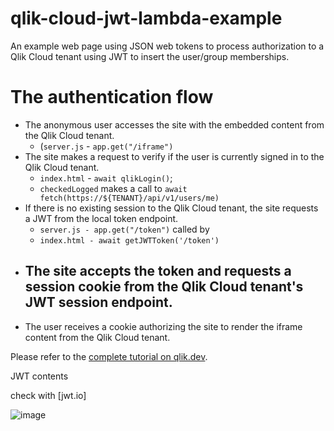 # qlik-cloud-jwt-lambda-example

An example web page using JSON web tokens to process authorization to a Qlik Cloud tenant using JWT to insert the user/group memberships.

# The authentication flow

- The anonymous user accesses the site with the embedded content from the Qlik Cloud tenant. 
    - (`server.js` - `app.get("/iframe")`
- The site makes a request to verify if the user is currently signed in to the Qlik Cloud tenant.
    - `index.html` - `await qlikLogin()`;
    - `checkedLogged` makes a call to `await fetch(https://${TENANT}/api/v1/users/me)`
- If there is no existing session to the Qlik Cloud tenant, the site requests a JWT from the local token endpoint.
    - `server.js - app.get("/token")` called by
    - `index.html - await getJWTToken('/token')`
- The site accepts the token and requests a session cookie from the Qlik Cloud tenant's JWT session endpoint.
    - 
- The user receives a cookie authorizing the site to render the iframe content from the Qlik Cloud tenant.

Please refer to the [complete tutorial on qlik.dev](https://qlik.dev/tutorials/embed-content-using-iframes-and-anonymous-access).

JWT contents

check with [jwt.io]

![image](https://user-images.githubusercontent.com/12411165/211025134-f46f77ad-46d3-451d-ba4c-8edb3f46216c.png)

